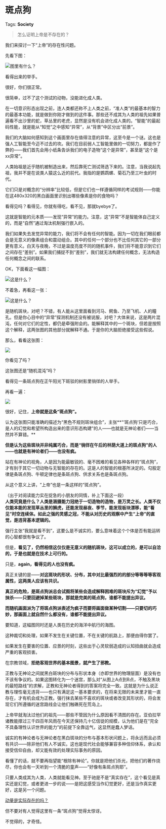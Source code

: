 # 斑点狗

Tags: **Society**

> 怎么证明上帝是不存在的？



我们来探讨一下“上帝”的存在性问题。

先看下图：

![](https://picx.zhimg.com/50/v2-7b96a6b9a0a1e6cb4c2fc917b37dd2bd_720w.jpg?source=1940ef5c)图里有什么？

看得出来的举手。

  


  


  


  


  


  


  


  


  


  


  


  


  


  


很好，你们很正常。

很简单，过不了这个测试的动物，没能进化成人类。

在一切意识形态出现之前，连人类都还称不上人类之前，“准人类”的最基本的智力的最基本功能，就是做到你刚才做到的这件事。那些还不成其为人类的祖先如果普遍看不出沙里的蛇，草丛里的老虎，显然是没有机会进化成人类的。“智能”的最起码性能，就是能从“知觉”之中感知“异常”，从“背景”中区分出“前景”。

我们的大脑如何感知到这个画面里存在值得注意的异常，这至今是一个谜。这也是强人工智能至今迈不过去的坎。我们在目前弱人工智能里做的一切努力，都是作了弊的——我们首先会用小纸条告诉我们的电子造物“这个是异常”，甚至是“这个是xx异常”。

人类始祖是近乎随机被制造出来，然后靠死亡测试筛选下来的。注意，当我说起先祖，我并不是在说类人猿这么近的前代。我指的是鹦鹉螺、菊石乃至三叶虫的时代。

它们只是对概念的“分辨率”比较低，但是它们也一样遵循同样的考试规则——你能在这480x320的黑白画面里识别出哪些像素是你的食物吗？

看得见吗？看得见，你就有得吃，看不见，那就byebye了。

这就是智能的元本质——发现“异常”的能力。注意，这“异常”不是智能体自己定义的，而是“自然”通过淘汰机制强行嵌入的。

我们如果失去发觉异常的能力，我们将不会有任何的智能。因为一切在我们眼前都会是无意义的像素组合和震动组合。其中的任何一个部分也不比任何其它的一部分更有意义。白天与夜晚，不过是温度亮度不同的随机事件，我们将不能意识到它们之间存在“差别”。如果我们捕捉不到“差别”，我们就无法构建任何概念，无法构造任何概念之间的联系。

OK，下面看这一幅图：

![](https://picx.zhimg.com/50/v2-ac8e1dad6fb92bb6155f5f75d59da106_720w.jpg?source=1940ef5c)这是什么？

  


  


  


  


  


  


  


  


  


  


  


不着急，再看这一张：

![](https://picx.zhimg.com/50/v2-df97cd45285d6c2299d2318b95eefef9_720w.jpg?source=1940ef5c)这是什么？

  


  


  


  


  


  


是随机斑块，对吧？不错，有人能从这里面看到河马、鳄鱼、乃至飞机、人的瞳孔。但是你心目中的“异常”探测机制还没有被说服，对吧？大体来说，这是两片混沌，任何对它们的定性，都仍是牵强附会的。能解释其中的一个斑块，但若是按照这个解释，这两张图的其他部分就解释不通。于是你的大脑拒绝接受这些假说。

那么，看看这张图：

![](https://picx.zhimg.com/50/v2-24a2e0986ba8586f89a34ed2d31a53c5_720w.jpg?source=1940ef5c)  


  


  


  


  


你看见了吗？

  


  


  


  


  


  


  


  


  


  


  


  


这张图还是“随机混沌”吗？

  


  


  


  


  


看得见一条斑点狗在正午阳光下斑驳的树影里徜徉的人举手。

  


  


  


  


  


  


  


再看一遍：

![](https://picx.zhimg.com/50/v2-24a2e0986ba8586f89a34ed2d31a53c5_720w.jpg?source=1940ef5c)  


  


  


  


  


很好，记住，**上帝就是这条“斑点狗”。**

  


  


  


  


  


认为这张图只能准确的描述为“黑色不规则斑块组合”，主张**“‘斑点狗’只是巧合，是人的幻觉和希望所构造出来的意识形态构建”的人——也就是无神论者们——当然并不算错。**

  


  


**但是认为这些斑块并非纯属巧合，而是“徜徉在午后的林荫大道上的斑点狗”的人——也就是有神论者们——也没有疯。**

  


  


  


  


站在有神论的视角，人是因为能最敏锐的、毫不困难的看见各种各样的“斑点狗”，才有别于其它一切动物与无智能的存在的。这是人的智能的根基所决定的。勾股定律是条斑点狗、牛顿定律也是条斑点狗、供求关系也是条斑点狗。

  


从这个意义上讲，“上帝”也是一条这样的“斑点狗”。

  


  


（出于对阅读能力实在捉急的小朋友的同情，补上下面这一段）  
**人类究竟是什么？人类是涵摄能力冠绝于一切造物的造物，是万灵之长。人类不仅仅能本能的发现草丛里的狮虎，还能发现昼夜、季节，能发现板块漂移，能“看见”时空连续体。如此之强的灵感之冠，不能从对历史的观察中产生“上帝”的直觉，是违背基本逻辑的。**

强行主张“我就是看不到”，这要么是不诚实的，要么意味着这个个体是否有能运转的心智都很有争议了。

但是，**看见了，仍然相信这仅仅是无意义的随机斑块，这可以成立的，是可以自洽的，于是也就是在技术上可行的。**

只是，**again，看得见的人也没有疯。**

  


真正关键的是——**对这斑块的形状、分布，其中对比最强烈的的部分等等等等客观属性，这两类人应该有共识。**

**真正的危险，是斑点狗派总会试图将某些会造成解释困难的斑块斥为“幻觉”予以抹杀——只要回避掉某些斑块，那就是完美的斑点狗，谁都不能提出异议。**

**而随机画面派为了将斑点狗派表述为疯子而要将画面做某种切割——只要切的巧妙，那画面上就自然什么都没有，谁都不能提出异议。**

要知道，这幅图同时还是人类在历史的海洋中航行的海图。

这种裁切和处理，如果不发生在关键位置，不在关键的航路上，那便由得你罢了。

如果发生在要害的位置、应景的时刻，这些出于心灵软弱造成的认知扭曲就会造成严重的客观损害。

在宗教领域，**拒绝客观世界的基本图景，就产生了邪教。**

正教与无神论之间就黑白斑块的分布与形状本身（亦即世界的物理层面）是没有也不该有争议的。如果这图转化为一个迷宫，那么对“从图上A点到B点，不触及黑块的最短路线”的求解，正教和无神论者得到的答案将完全一致。这就是为什么说正教与理性毫无违背——也只有满足这一基本要求的，在将来无限的未来里才能一直存在，才有机会成为正教。强行抹去某些不喜欢的斑块或者改变其形状的，将会发现它们所遵循的迷宫路线会让他们触礁死在荒岛上。

上帝早就淘汰过他们的祖先——那些不管因为什么原因看不清图的存在。亚伯拉罕诸教能撑过三千四百年风雨在今天还保持几十亿信徒的规模，认为他们是在“完全不具备理性认识世界的能力”的前提下全靠运气，这显然是蠢人梦话。

诚实的有神论者与无神论者在黑白斑块的分布与基本形状问题上，将永远而且必须有共识——除非他们有人不诚实。这也是现代社会能够兼容多种信仰体系，承认和接受信仰自由，却又能有效的处理实际事务的原因。

看懂了的话，就不要再指望能“根除有神论”。你就是把他们杀光，把他们的著作烧尽，你也会有一天听到一个清脆的童声——“好像有条斑点狗耶”。

  


只要人类成其为人类，人类就能看见神。至于祂是不是“真实存在”，这个看见是真实还是幻觉，或者更进一步的说——是把这感受当作幻觉更好，还是当作真实更好，这是另一个问题。

[动量是实际存在的吗？](https://www.zhihu.com/question/317766244/answer/644332964?hb_wx_block=0)  


但不要对有人觉得这里有一条“斑点狗”觉得太惊讶。

不觉得的，才奇怪。



